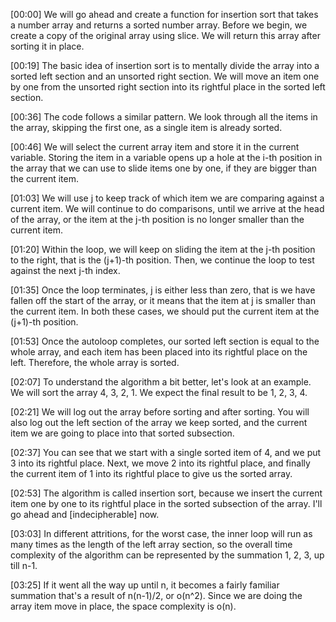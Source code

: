 [00:00] We will go ahead and create a function for insertion sort that takes a number array and returns a sorted number array. Before we begin, we create a copy of the original array using slice. We will return this array after sorting it in place.

[00:19] The basic idea of insertion sort is to mentally divide the array into a sorted left section and an unsorted right section. We will move an item one by one from the unsorted right section into its rightful place in the sorted left section.

[00:36] The code follows a similar pattern. We look through all the items in the array, skipping the first one, as a single item is already sorted.

[00:46] We will select the current array item and store it in the current variable. Storing the item in a variable opens up a hole at the i-th position in the array that we can use to slide items one by one, if they are bigger than the current item.

[01:03] We will use j to keep track of which item we are comparing against a current item. We will continue to do comparisons, until we arrive at the head of the array, or the item at the j-th position is no longer smaller than the current item.

[01:20] Within the loop, we will keep on sliding the item at the j-th position to the right, that is the (j+1)-th position. Then, we continue the loop to test against the next j-th index.

[01:35] Once the loop terminates, j is either less than zero, that is we have fallen off the start of the array, or it means that the item at j is smaller than the current item. In both these cases, we should put the current item at the (j+1)-th position.

[01:53] Once the autoloop completes, our sorted left section is equal to the whole array, and each item has been placed into its rightful place on the left. Therefore, the whole array is sorted.

[02:07] To understand the algorithm a bit better, let's look at an example. We will sort the array 4, 3, 2, 1. We expect the final result to be 1, 2, 3, 4.

[02:21] We will log out the array before sorting and after sorting. You will also log out the left section of the array we keep sorted, and the current item we are going to place into that sorted subsection.

[02:37] You can see that we start with a single sorted item of 4, and we put 3 into its rightful place. Next, we move 2 into its rightful place, and finally the current item of 1 into its rightful place to give us the sorted array.

[02:53] The algorithm is called insertion sort, because we insert the current item one by one to its rightful place in the sorted subsection of the array. I'll go ahead and [indecipherable] now.

[03:03] In different attritions, for the worst case, the inner loop will run as many times as the length of the left array section, so the overall time complexity of the algorithm can be represented by the summation 1, 2, 3, up till n-1.

[03:25] If it went all the way up until n, it becomes a fairly familiar summation that's a result of n(n-1)/2, or o(n^2). Since we are doing the array item move in place, the space complexity is o(n).